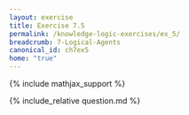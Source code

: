 ```yaml
---
layout: exercise
title: Exercise 7.5
permalink: /knowledge-logic-exercises/ex_5/
breadcrumb: 7-Logical-Agents
canonical_id: ch7ex5
home: "true"
---
```


{% include mathjax_support %}


<div id="hiddden">{% include_relative question.md %}</div>